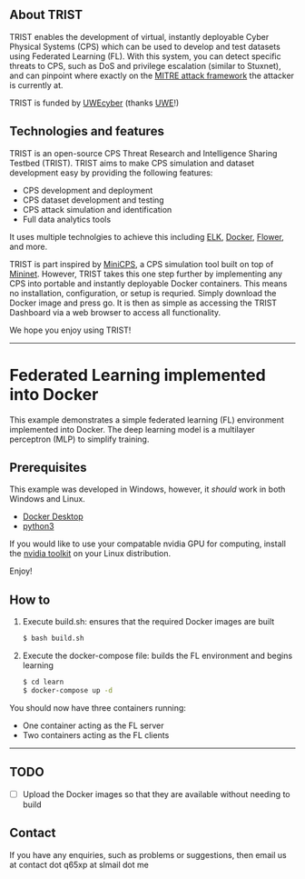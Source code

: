 ## About TRIST

TRIST enables the development of virtual, instantly deployable Cyber Physical Systems (CPS) which can be used to develop and test datasets using Federated Learning (FL).  With this system, you can detect specific threats to CPS, such as DoS and privilege escalation (similar to Stuxnet), and can pinpoint where exactly on the [MITRE attack framework](https://attack.mitre.org/) the attacker is currently at.

TRIST is funded by [UWEcyber](http://www.cems.uwe.ac.uk/~pa-legg/uwecyber/) (thanks [UWE](https://www.uwe.ac.uk/)!)

## Technologies and features
TRIST is an open-source CPS Threat Research and Intelligence Sharing Testbed (TRIST).
TRIST aims to make CPS simulation and dataset development easy by providing the following features:
- CPS development and deployment
- CPS dataset development and testing
- CPS attack simulation and identification
- Full data analytics tools

It uses multiple technolgies to achieve this including [ELK](https://www.elastic.co/), [Docker](https://www.docker.com/), [Flower](https://flower.dev/), and more.

TRIST is part inspired by [MiniCPS](https://minicps.readthedocs.io/), a CPS simulation tool built on top of [Mininet](http://mininet.org/). However, TRIST takes this one step further by implementing any CPS into portable and instantly deployable Docker containers. This means no installation, configuration, or setup is requried. Simply download the Docker image and press go. It is then as simple as accessing the TRIST Dashboard via a web browser to access all functionality.

We hope you enjoy using TRIST!

---

# Federated Learning implemented into Docker

This example demonstrates a simple federated learning (FL) environment implemented into Docker. The deep learning model is a multilayer perceptron (MLP) to simplify training.

## Prerequisites

This example was developed in Windows, however, it _should_ work in both Windows and Linux.

- [Docker Desktop](https://www.docker.com/products/docker-desktop/)
- [python3](https://www.python.org/downloads/)

If you would like to use your compatable nvidia GPU for computing, install the [nvidia toolkit](https://developer.nvidia.com/cuda-downloads) on your Linux distribution.

Enjoy!

## How to

1. Execute build.sh: ensures that the required Docker images are built

   ```bash
   $ bash build.sh
   ```

2. Execute the docker-compose file: builds the FL environment and begins learning

   ```bash
   $ cd learn
   $ docker-compose up -d
   ```

You should now have three containers running:

- One container acting as the FL server
- Two containers acting as the FL clients

---

## TODO

- [ ] Upload the Docker images so that they are available without needing to build


## Contact
If you have any enquiries, such as problems or suggestions, then email us at contact dot q65xp at slmail dot me

